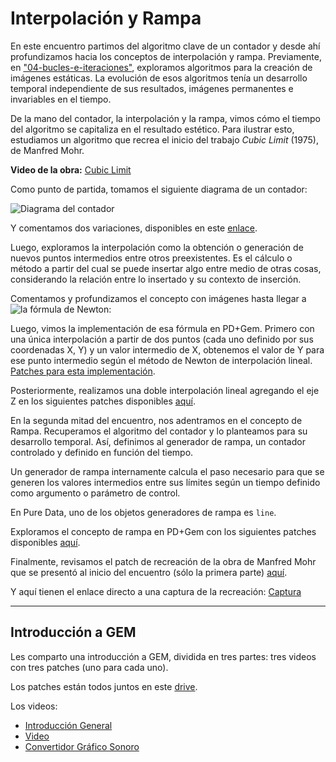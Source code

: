 # Interpolación y Rampa

En este encuentro partimos del algoritmo clave de un contador y desde ahí profundizamos hacia los conceptos de interpolación y rampa. Previamente, en ["04-bucles-e-iteraciones"](https://github.com/ezequielabregu/LCA/blob/main/Clases/04_Bucles_e_Iteraciones/README.md), exploramos algoritmos para la creación de imágenes estáticas. La evolución de esos algoritmos tenía un desarrollo temporal independiente de sus resultados, imágenes permanentes e invariables en el tiempo.

De la mano del contador, la interpolación y la rampa, vimos cómo el tiempo del algoritmo se capitaliza en el resultado estético. Para ilustrar esto, estudiamos  un algoritmo que recrea el inicio del trabajo *Cubic Limit* (1975), de Manfred Mohr.

**Video de la obra:** [Cubic Limit](https://drive.google.com/file/d/1EtrNBF_zOrxUDOaZdq0FjQ_lAxMpmB4g/view?usp=sharing)

Como punto de partida, tomamos el siguiente diagrama de un contador:

![Diagrama del contador](https://github.com/ezequielabregu/LCA/blob/main/Clases/06_Interpolacion_y_Rampa/00-contador-bucle_while.jpg)

Y comentamos dos variaciones, disponibles en este [enlace](https://drive.google.com/drive/folders/1HCSf8EDDRIruEkqJCtuJ4mg7oz2nwpxd?usp=sharing).

Luego, exploramos la interpolación como la obtención o generación de nuevos puntos intermedios entre otros preexistentes. Es el cálculo o método a partir del cual se puede insertar algo entre medio de otras cosas, considerando la relación entre lo insertado y su contexto de inserción.

Comentamos y profundizamos el concepto con imágenes hasta llegar a ![la fórmula de Newton:](https://github.com/ezequielabregu/LCA/blob/main/Clases/06_Interpolacion_y_Rampa/06-interpolacion_lineal_formula_Newton.png)

Luego, vimos la implementación de esa fórmula en PD+Gem. Primero con una única interpolación a partir de dos puntos (cada uno definido por sus coordenadas X, Y) y un valor intermedio de X, obtenemos el valor de Y para ese punto intermedio según el método de Newton de interpolación lineal. [Patches para esta implementación](https://drive.google.com/drive/folders/17ukodswhS1l_XcQYsZynUOMLK4oDWtNm?usp=sharing).

Posteriormente, realizamos una doble interpolación lineal agregando el eje Z en los siguientes patches disponibles [aquí](https://drive.google.com/drive/folders/1M2Oz9P1Gyu0PNkC7cjvAvueGmfFPB4uU?usp=sharing).

En la segunda mitad del encuentro, nos adentramos en el concepto de Rampa. Recuperamos el algoritmo del contador y lo planteamos para su desarrollo temporal. Así, definimos al generador de rampa, un contador controlado y definido en función del tiempo. 

Un generador de rampa internamente calcula el paso necesario para que se generen los valores intermedios entre sus límites según un tiempo definido como argumento o parámetro de control.

En Pure Data, uno de los objetos generadores de rampa es `line`.

Exploramos el concepto de rampa en PD+Gem con los siguientes patches disponibles [aquí](https://drive.google.com/drive/folders/10WeJjUiGj2N9ciDNTBjbnkb_F8RULvXx?usp=sharing).

Finalmente, revisamos el patch de recreación de la obra de Manfred Mohr que se presentó al inicio del encuentro (sólo la primera parte) [aquí](https://drive.google.com/drive/folders/1yas4XHLdbBW5JNXWsNHhqV1DFHOiETUp?usp=sharing).

Y aquí tienen el enlace directo a una captura de la recreación: [Captura](https://drive.google.com/file/d/1cB7EAy0duXsg90m7psZGnYW-Z4Fqw_99/view?usp=sharing)

---

## Introducción a GEM

Les comparto una introducción a GEM, dividida en tres partes: tres videos con tres patches (uno para cada uno).

Los patches están todos juntos en este [drive](https://drive.google.com/drive/folders/1jbwJzeqHl_H5u5WQUppeYlqN-gSE5786?usp=sharing).

Los videos:
- [Introducción General](https://www.youtube.com/watch?v=f-7KTDyXLLA)
- [Video](https://www.youtube.com/watch?v=3DyYt8xnUBc)
- [Convertidor Gráfico Sonoro](https://www.youtube.com/watch?v=bvKzAOsvjbg)

